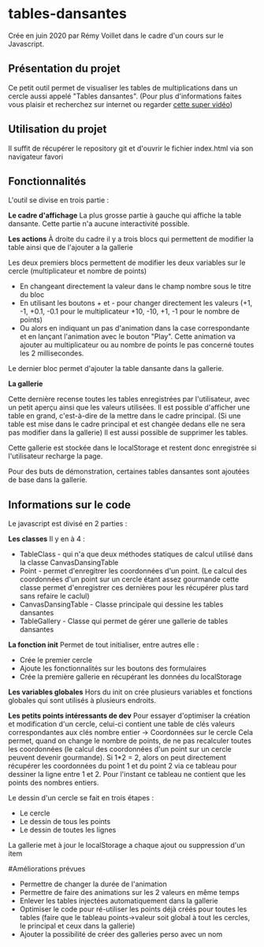 # tables-dansantes

Crée en juin 2020 par Rémy Voillet dans le cadre d'un cours sur le Javascript.

## Présentation du projet

Ce petit outil permet de visualiser les tables de multiplications dans un cercle aussi appelé "Tables dansantes".
(Pour plus d'informations faites vous plaisir et recherchez sur internet ou regarder [cette super vidéo](https://www.youtube.com/watch?v=-X49VQgi86E))

## Utilisation du projet

Il suffit de récupérer le repository git et d'ouvrir le fichier index.html via son navigateur favori

## Fonctionnalités

L'outil se divise en trois partie : 

**Le cadre d'affichage**
La plus grosse partie à gauche qui affiche la table dansante. Cette partie n'a aucune interactivité possible.


**Les actions**
À droite du cadre il y a trois blocs qui permettent de modifier la table ainsi que de l'ajouter a la gallerie

Les deux premiers blocs permettent de modifier les deux variables sur le cercle (multiplicateur et nombre de points)
- En changeant directement la valeur dans le champ nombre sous le titre du bloc
- En utilisant les boutons + et - pour changer directement les valeurs (+1, -1, +0.1, -0.1 pour le multiplicateur +10, -10, +1, -1 pour le nombre de points)
- Ou alors en indiquant un pas d'animation dans la case correspondante et en lançant l'animation avec le bouton "Play". Cette animation va ajouter au multiplicateur ou au nombre de points le pas concerné toutes les 2 millisecondes.

Le dernier bloc permet d'ajouter la table dansante dans la gallerie.

**La gallerie**

Cette dernière recense toutes les tables enregistrées par l'utilisateur, avec un petit aperçu ainsi que les valeurs utilisées.
Il est possible d'afficher une table en grand, c'est-à-dire de la mettre dans le cadre principal. (Si une table est mise dans le cadre principal et est changée dedans elle ne sera pas modifier dans la gallerie)
Il est aussi possible de supprimer les tables.

Cette gallerie est stockée dans le localStorage et restent donc enregistrée si l'utilisateur recharge la page.

Pour des buts de démonstration, certaines tables dansantes sont ajoutées de base dans la gallerie.

## Informations sur le code

Le javascript est divisé en 2 parties :

**Les classes**
Il y en à 4 :
- TableClass - qui n'a que deux méthodes statiques de calcul utilisé dans la classe CanvasDansingTable
- Point - permet d'enregitrer les coordonnées d'un point. (Le calcul des coordonnées d'un point sur un cercle étant assez gourmande cette classe permet d'enregistrer ces dernières pour les récupérer plus tard sans refaire le caclul)
- CanvasDansingTable - Classe principale qui dessine les tables dansantes
- TableGallery - Classe qui permet de gérer une gallerie de tables dansantes

**La fonction init**
Permet de tout initialiser, entre autres elle :
- Crée le premier cercle
- Ajoute les fonctionnalités sur les boutons des formulaires
- Crée la première gallerie en récupérant les données du localStorage

**Les variables globales**
Hors du init on crée plusieurs variables et fonctions globales qui sont utilisés à plusieurs endroits.

**Les petits points intéressants de dev**
Pour essayer d'optimiser la création et modification d'un cercle, celui-ci contient une table de clés valeurs correspondantes aux clés nombre entier -> Coordonnées sur le cercle
Cela permet, quand on change le nombre de points, de ne pas recalculer toutes les coordonnées (le calcul des coordonnées d'un point sur un cercle peuvent devenir gourmande).
Si 1*2 = 2, alors on peut directement récupérer les coordonnées du point 1 et du point 2 via ce tableau pour dessiner la ligne entre 1 et 2.
Pour l'instant ce tableau ne contient que les points des nombres entiers.

Le dessin d'un cercle se fait en trois étapes :
- Le cercle 
- Le dessin de tous les points
- Le dessin de toutes les lignes

La gallerie met à jour le localStorage a chaque ajout ou suppression d'un item

#Améliorations prévues

- Permettre de changer la durée de l'animation
- Permettre de faire des animations sur les 2 valeurs en même temps
- Enlever les tables injectées automatiquement dans la gallerie 
- Optimiser le code pour ré-utiliser les points déjà créés pour toutes les tables (faire que le tableau points->valeur soit global à tout les cercles, le principal et ceux dans la gallerie)
- Ajouter la possibilité de créer des galleries perso avec un nom
